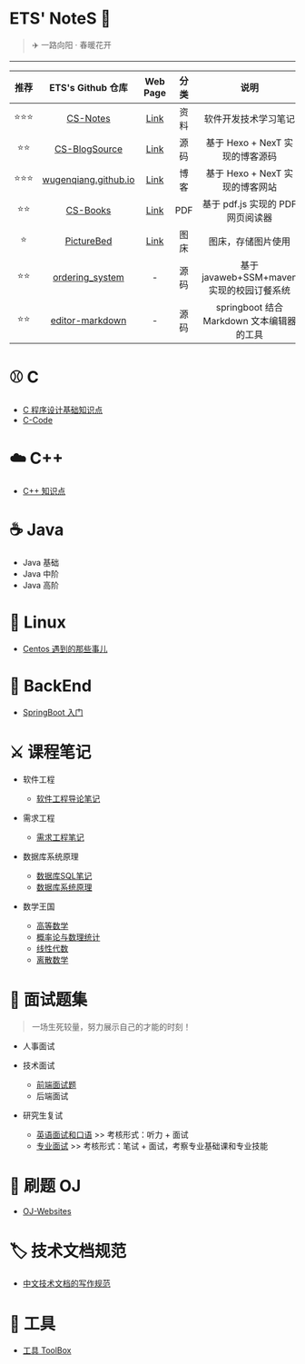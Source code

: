 # ETS' NoteS 📖

> ✈️ 一路向阳 · 春暖花开

------

| 推荐 |                      ETS's Github 仓库                       |                           Web Page                           | 分类 |                   说明                    |
| :--: | :----------------------------------------------------------: | :----------------------------------------------------------: | :--: | :---------------------------------------: |
| ⭐⭐⭐  |      [CS-Notes](https://github.com/wugenqiang/CS-Notes)      |        [Link](https://wugenqiang.github.io/CS-Notes)         | 资料 |           软件开发技术学习笔记            |
|  ⭐⭐  | [CS-BlogSource](https://github.com/wugenqiang/CS-BlogSource) |            [Link](https://wugenqiang.github.io/)             | 源码 |      基于 Hexo + NexT 实现的博客源码      |
| ⭐⭐⭐  | [wugenqiang.github.io](https://github.com/wugenqiang/wugenqiang.github.io) |             [Link](https://wugenqiang.gitee.io/)             | 博客 |      基于 Hexo + NexT 实现的博客网站      |
|  ⭐⭐  |      [CS-Books](https://github.com/wugenqiang/CS-Books)      | [Link](https://wugenqiang.github.io/CS-Notes/#/ibooks/pdf-book) | PDF  |     基于 pdf.js 实现的 PDF 网页阅读器     |
|  ⭐   |    [PictureBed](https://github.com/wugenqiang/PictureBed)    |       [Link](https://wugenqiang.github.io/PictureBed/)       | 图床 |            图床，存储图片使用             |
|  ⭐⭐  | [ordering_system](https://github.com/wugenqiang/ordering_system) |                              -                               | 源码 | 基于 javaweb+SSM+maven 实现的校园订餐系统 |
|  ⭐⭐  | [editor-markdown](https://github.com/wugenqiang/editor-markdown) |                              -                               | 源码 | springboot 结合 Markdown 文本编辑器的工具 |

# ⚾     C

* [C 程序设计基础知识点](C/C-Notes.md)       
* [C-Code](C/C-Code.md)

# ☁️ C++

* [C++ 知识点](C++/C++Notes.md)

# ☕️ Java

* Java 基础
* Java 中阶
* Java 高阶

# 🧊 Linux

* [Centos 遇到的那些事儿](document/Centos.md)

# 🍺 BackEnd

* [SpringBoot 入门](backend/SpringBoot.md)

# ⚔️ 课程笔记

* 软件工程
  * [软件工程导论笔记](course/软件工程笔记.md)

* 需求工程
  * [需求工程笔记](course/需求工程笔记.md)

* 数据库系统原理
  * [数据库SQL笔记](course/数据库SQL笔记.md)
  * [数据库系统原理](course/数据库系统原理.md)

* 数学王国
  * [高等数学](course/高数复习.md)
  * [概率论与数理统计](course/概率论与数理统计.md)
  * [线性代数](course/线性代数.md)
  * [离散数学](course/离散数学笔记.md)

# 📝   面试题集

> 一场生死较量，努力展示自己的才能的时刻！

* 人事面试



* 技术面试
  * [前端面试题](InterviewQuestions/前端面试题.md)
  * 后端面试



* 研究生复试
  * [英语面试和口语](PostgraduateExam/英语面试和口语.md)  >>  考核形式：听力 + 面试
  * [专业面试](PostgraduateExam/专业面试.md)    >>  考核形式：笔试 + 面试，考察专业基础课和专业技能



# 💯	刷题 OJ

* [OJ-Websites](OJ/OJ-websites.md)

# 🏷️    技术文档规范

* [中文技术文档的写作规范](document/document-style.md)

# 🔧     工具

* [工具 ToolBox](https://wugenqiang.gitee.io/laboratory/toolBox/index.html)



